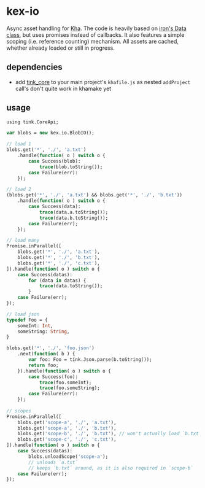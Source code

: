 # kex-io

Async asset handling for [Kha](https://github.com/Kode/Kha.git). The code is heavily based on [iron's Data class](https://github.com/armory3d/iron/blob/master/Sources/iron/data/Data.hx), but uses promises instead of callbacks. It also features a simple scoping (i.e. reference counting) mechanism. All assets are cached, whether already loaded or still in progress.

## dependencies

- add [tink_core](https://github.com/haxetink/tink_core.git) to your main project's `khafile.js` as nested `addProject` call's don't quite work in khamake yet

## usage

```haxe
using tink.CoreApi;

var blobs = new kex.io.BlobIO();

// load 1
blobs.get('*', './', 'a.txt')
	.handle(function( o ) switch o {
		case Success(blob):
			trace(blob.toString());
		case Failure(err):
	});

// load 2
(blobs.get('*', './', 'a.txt') && blobs.get('*', './', 'b.txt'))
	.handle(function( o ) switch o {
		case Success(data):
			trace(data.a.toString());
			trace(data.b.toString());
		case Failure(err);
	});

// load many
Promise.inParallel([
	blobs.get('*', './', 'a.txt'),
	blobs.get('*', './', 'b.txt'),
	blobs.get('*', './', 'c.txt'),
]).handle(function( o ) switch o {
	case Success(datas):
		for (data in datas) {
			trace(data.toString());
		}
	case Failure(err);
});

// load json
typedef Foo = {
	someInt: Int,
	someString: String,
}

blobs.get('*', './', 'foo.json')
	.next(function( b ) {
		var foo: Foo = tink.Json.parse(b.toString());
		return foo;
	}).handle(function( o ) switch o {
		case Success(foo):
			trace(foo.someInt);
			trace(foo.someString);
		case Failure(err):
	});
	
// scopes
Promise.inParallel([
	blobs.get('scope-a', './', 'a.txt'),
	blobs.get('scope-a', './', 'b.txt'),
	blobs.get('scope-b', './', 'b.txt'), // won't actually load `b.txt` again, but get it from the cache
	blobs.get('scope-c', './', 'c.txt'),
]).handle(function( o ) switch o {
	case Success(datas):
		blobs.unloadScope('scope-a');
		// unloads `a.txt`
		// keeps `b.txt` around, as it is also required in `scope-b`
	case Failure(err);
});
```
